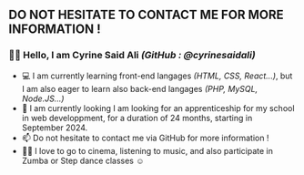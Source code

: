 ## DO NOT HESITATE TO CONTACT ME FOR MORE INFORMATION !

### 🙆‍♀️ Hello, I am Cyrine Said Ali _(GitHub : @cyrinesaidali)_
- 💻 I am currently learning front-end langages _(HTML, CSS, React...)_, but I am also eager to learn also back-end langages _(PHP, MySQL, Node.JS...)_
- 🔎 I am currently looking I am looking for an apprenticeship for my school in web developpment, for a duration of 24 months, starting in September 2024.
- 📫 Do not hesitate to contact me via GitHub for more information !
- 🎼🎦 I love to go to cinema, listening to music, and also participate in Zumba or Step dance classes ☺️
